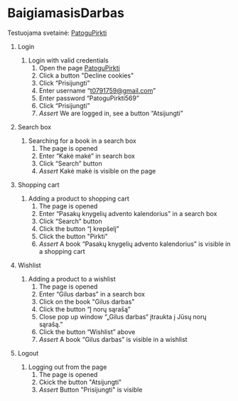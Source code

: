 ﻿# BaigiamasisDarbas

Testuojama svetainė: [PatoguPirkti](https://www.patogupirkti.lt/)

1. Login
	1. Login with valid credentials
		1. Open the page [PatoguPirkti](https://www.patogupirkti.lt/)
		1. Click a button "Decline cookies"
		1. Click “Prisijungti”
		1. Enter username “t0791759@gmail.com”
		1. Enter password “PatoguPirkti569”
		1. Click “Prisijungti”
		1. *Assert* We are logged in, see a button “Atsijungti”

1. Search box
	1. Searching for a book in a search box
		1. The page is opened
		1. Enter “Kakė makė” in search box
		1. Click “Search” button
		1. *Assert* Kakė makė is visible on the page

1. Shopping cart 
	1. Adding a product to shopping cart
		1. The page is opened
		1. Enter “Pasakų knygelių advento kalendorius” in a search box
		1. Click “Search” button
		1. Click the button “Į krepšelį”
		1. Click the button "Pirkti"
		1. *Assert* A book “Pasakų knygelių advento kalendorius” is visible in a shopping cart 
		
1. Wishlist
	1. Adding a product to a wishlist
		1. The page is opened
		1. Enter “Gilus darbas” in a search box
		1. Click on the book "Gilus darbas"
		1. Click the button “Į norų sąrašą”
		1. Close pop up window  “„Gilus darbas“ įtraukta į Jūsų norų sąrašą.”
		1. Click the button “Wishlist” above
		1. *Assert* A book “Gilus darbas” is visible in a wishlist
		
1. Logout
    1. Logging out from the page
    	1. The page is opened
		1. Ckick the button "Atsijungti"
		1. *Assert* Button "Prisijungti" is visible

